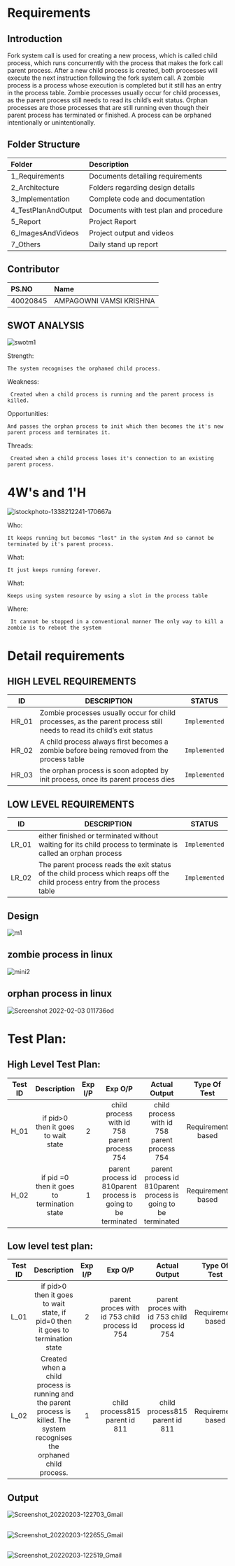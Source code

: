 
# Requirements
## Introduction
 Fork system call is used for creating a new process, which is called child process, which runs concurrently with the process that makes the fork call parent process. After a new child process is created, both processes will execute the next instruction following the fork system call. A zombie process is a process whose execution is completed but it still has an entry in the process table. Zombie processes usually occur for child processes, as the parent process still needs to read its child’s exit status. Orphan processes are those processes that are still running even though their parent process has terminated or finished. A process can be orphaned intentionally or unintentionally.
 
 ## Folder Structure

| Folder              | Description                                   |
| :------------------ | :-------------------------------------------- |
| 1_Requirements      | Documents detailing requirements              |
| 2_Architecture      | Folders regarding design details              |
| 3_Implementation    | Complete code and documentation               |
| 4_TestPlanAndOutput | Documents with test plan and procedure        |
| 5_Report            | Project Report                                |
| 6_ImagesAndVideos   | Project output and videos                     |
| 7_Others            | Daily stand up report                         |

 ## Contributor

| PS.NO               | Name                                   |
| :------------------ | :-------------------------------------------- |
| 40020845            | AMPAGOWNI VAMSI KRISHNA |

## SWOT ANALYSIS


![swotm1](https://user-images.githubusercontent.com/94233420/152777893-a7d2b282-15cb-43f5-a98c-1df283d6ea56.png)

Strength:

    The system recognises the orphaned child process.

Weakness:

     Created when a child process is running and the parent process is killed.
Opportunities:

    And passes the orphan process to init which then becomes the it's new parent process and terminates it.

Threads:

     Created when a child process loses it's connection to an existing parent process.
    

# 4W&#39;s and 1&#39;H

![istockphoto-1338212241-170667a](https://user-images.githubusercontent.com/94233420/152777335-657e1433-806d-404d-8301-b1408d07061a.jpg)


Who:

    It keeps running but becomes "lost" in the system And so cannot be terminated by it's parent process.

What:

    It just keeps running forever.

What:

    Keeps using system resource by using a slot in the process table

Where:

     It cannot be stopped in a conventional manner The only way to kill a zombie is to reboot the system

# Detail requirements
## HIGH LEVEL REQUIREMENTS

|ID   |        DESCRIPTION    |       STATUS|
|----------------|-------------------------------|-----------------------------|
|HR_01       | Zombie processes usually occur for child processes, as the parent process still needs to read its child’s exit status|`Implemented`|
|HR_02       | A child process always first becomes a zombie before being removed from the process table|`Implemented`|
|HR_03      |  the orphan process is soon adopted by init process, once its parent process dies |`Implemented`|



## LOW LEVEL REQUIREMENTS

|ID   |        DESCRIPTION    |       STATUS|
|----------------|-------------------------------|-----------------------------|
|LR_01       | either finished or terminated without waiting for its child process to terminate is called an orphan process |`Implemented`|
|LR_02       | The parent process reads the exit status of the child process which reaps off the child process entry from the process table|`Implemented`|


## Design

![m1](https://user-images.githubusercontent.com/94233420/152769693-0bb7af87-d808-4dbd-8203-9c10d5659b5e.png)
 
 ##                                       zombie process in linux

![mini2](https://user-images.githubusercontent.com/94233420/152773726-34802c5b-4d27-4411-b3d1-1c599e50054d.png)



##                     orphan process in linux



![Screenshot 2022-02-03 011736od](https://user-images.githubusercontent.com/94233420/152910090-46c360a2-3996-428e-a112-c2f3f4d7a406.png)


# Test Plan:

## High Level Test Plan:

|Test ID|                            Description                           |  Exp I/P   |  Exp O/P  |  Actual Output |  Type Of Test   |
|:-----:|:----------------------------------------------------------------:|:----------:|:---------:|:--------------:|:---------------:|
| H_01  | if pid>0 then it goes to wait state                 |       2    | child process with id 758 parent process 754      |child process with id 758 parent process 754              |Requirement based|
| H_02  | if pid =0 then it goes to termination state              |   1  | parent process id 810parent process is going to be terminated|parent process id 810parent process is going to be terminated|Requirement based|

        


## Low level test plan:

|Test ID|                            Description                           |  Exp I/P   |  Exp O/P  |  Actual Output |  Type Of Test   |
|:-----:|:----------------------------------------------------------------:|:----------:|:---------:|:--------------:|:---------------:|
| L_01  |if pid>0 then it goes to wait state, if pid=0 then it goes to termination state | 2|parent proces with id 753 child process id 754 |parent proces with id 753 child process id 754|Requirement based|
| L_02  |Created when a child process is running and the parent process is killed. The system recognises the orphaned child process. |1 |child process815 parent id 811 |child process815  parent id 811 |Requirement based  |



## Output


![Screenshot_20220203-122703_Gmail](https://user-images.githubusercontent.com/94233420/152296007-ecee17b4-a902-46bf-bd2c-e15e5c50872b.jpg)

##

![Screenshot_20220203-122655_Gmail](https://user-images.githubusercontent.com/94233420/152296063-9656103b-8279-4861-a4f9-3e0c3c76d81f.jpg)

##

![Screenshot_20220203-122519_Gmail](https://user-images.githubusercontent.com/94233420/152296452-ba3349b6-bc08-465d-a6c4-73efda1c1c9c.jpg)
